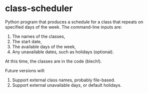 # class-scheduler
Python program that produces a
schedule for a class that repeats on specified
days of the week. The command-line inputs are:

1. The names of the classes,
2. The start date,
3. The available days of the week,
4. Any unavailable dates, such as holidays (optional).

At this time, the classes are in the code (blech!).

Future versions will:
1. Support external class names, probably file-based.
2. Support external unavailable days, or default holidays.
